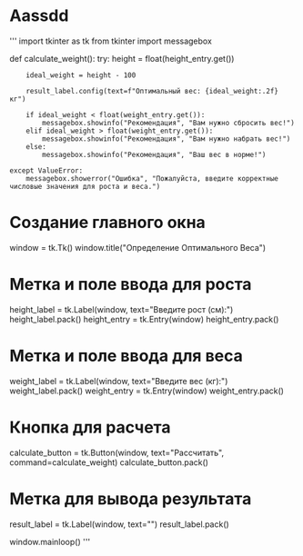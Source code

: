 # Aassdd
'''
import tkinter as tk
from tkinter import messagebox

def calculate_weight():
    try:
        height = float(height_entry.get())

        ideal_weight = height - 100

        result_label.config(text=f"Оптимальный вес: {ideal_weight:.2f} кг")

        if ideal_weight < float(weight_entry.get()):
            messagebox.showinfo("Рекомендация", "Вам нужно сбросить вес!")
        elif ideal_weight > float(weight_entry.get()):
            messagebox.showinfo("Рекомендация", "Вам нужно набрать вес!")
        else:
            messagebox.showinfo("Рекомендация", "Ваш вес в норме!")

    except ValueError:
        messagebox.showerror("Ошибка", "Пожалуйста, введите корректные числовые значения для роста и веса.")

# Создание главного окна
window = tk.Tk()
window.title("Определение Оптимального Веса")

# Метка и поле ввода для роста
height_label = tk.Label(window, text="Введите рост (см):")
height_label.pack()
height_entry = tk.Entry(window)
height_entry.pack()

# Метка и поле ввода для веса
weight_label = tk.Label(window, text="Введите вес (кг):")
weight_label.pack()
weight_entry = tk.Entry(window)
weight_entry.pack()

# Кнопка для расчета
calculate_button = tk.Button(window, text="Рассчитать", command=calculate_weight)
calculate_button.pack()

# Метка для вывода результата
result_label = tk.Label(window, text="")
result_label.pack()

window.mainloop()
'''

